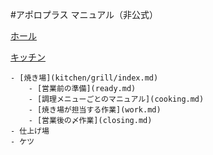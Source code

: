 #アポロプラス マニュアル（非公式）

[ホール]()

[キッチン]()

    - [焼き場](kitchen/grill/index.md)
        - [営業前の準備](ready.md)
        - [調理メニューごとのマニュアル](cooking.md)
        - [焼き場が担当する作業](work.md)
        - [営業後の〆作業](closing.md)
    - 仕上げ場
    - ケツ
